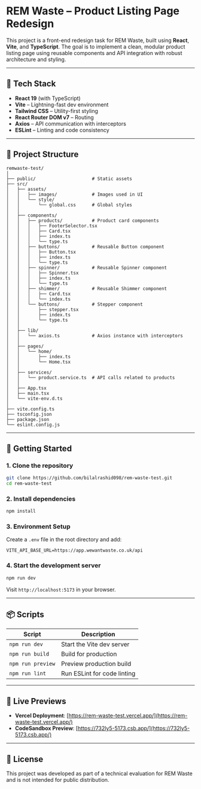 
# REM Waste – Product Listing Page Redesign

This project is a front-end redesign task for REM Waste, built using **React**, **Vite**, and **TypeScript**. The goal is to implement a clean, modular product listing page using reusable components and API integration with robust architecture and styling.

---

## 🚀 Tech Stack

- **React 19** (with TypeScript)
- **Vite** – Lightning-fast dev environment
- **Tailwind CSS** – Utility-first styling
- **React Router DOM v7** – Routing
- **Axios** – API communication with interceptors
- **ESLint** – Linting and code consistency

---

## 📁 Project Structure

```
remwaste-test/
│
├── public/                     # Static assets
├── src/
│   ├── assets/
│   │   ├── images/             # Images used in UI
│   │   └── style/
│   │       └── global.css      # Global styles
│   │
│   ├── components/
│   │   ├── products/           # Product card components
│   │   │   ├── FooterSelector.tsx
│   │   │   ├── Card.tsx
│   │   │   ├── index.ts
│   │   │   └── type.ts
│   │   ├── buttons/            # Reusable Button component
│   │   │   ├── Button.tsx
│   │   │   ├── index.ts
│   │   │   └── type.ts
│   │   ├── spinner/            # Reusable Spinner component
│   │   │   ├── Spinner.tsx
│   │   │   ├── index.ts
│   │   │   └── type.ts
│   │   ├── shimmer/            # Reusable Shimmer component
│   │   │   ├── Card.tsx
│   │   │   └── index.ts
│   │   └── buttons/            # Stepper component
│   │       ├── stepper.tsx
│   │       ├── index.ts
│   │       └── type.ts
│   │   
│   ├── lib/
│   │   └── axios.ts            # Axios instance with interceptors
│   │
│   ├── pages/
│   │   └── home/
│   │       ├── index.ts
│   │       └── Home.tsx
│   │
│   ├── services/
│   │   └── product.service.ts  # API calls related to products
│   │
│   ├── App.tsx
│   ├── main.tsx
│   └── vite-env.d.ts
│
├── vite.config.ts
├── tsconfig.json
├── package.json
└── eslint.config.js
```

---

## 🔧 Getting Started

### 1. Clone the repository

```bash
git clone https://github.com/bilalrashid098/rem-waste-test.git
cd rem-waste-test
```

### 2. Install dependencies

```bash
npm install
```

### 3. Environment Setup

Create a `.env` file in the root directory and add:

```env
VITE_API_BASE_URL=https://app.wewantwaste.co.uk/api
```

### 4. Start the development server

```bash
npm run dev
```

Visit `http://localhost:5173` in your browser.

---

## 📦 Scripts

| Script            | Description                    |
|-------------------|--------------------------------|
| `npm run dev`     | Start the Vite dev server      |
| `npm run build`   | Build for production           |
| `npm run preview` | Preview production build       |
| `npm run lint`    | Run ESLint for code linting    |

---

## 🔗 Live Previews

- **Vercel Deployment**: [https://rem-waste-test.vercel.app/](https://rem-waste-test.vercel.app/)
- **CodeSandbox Preview**: [https://732ly5-5173.csb.app/](https://732ly5-5173.csb.app/)

---

## 📄 License

This project was developed as part of a technical evaluation for REM Waste and is not intended for public distribution.
